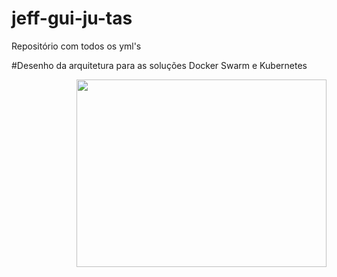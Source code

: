 # jeff-gui-ju-tas
Repositório com todos os yml's

#Desenho da arquitetura para as soluções Docker Swarm e Kubernetes

<img align="right" width="400" height="300" src="https://github.com/JeffersonSilveira/jeff-gui-ju-tas/blob/master/img/animation_.gif">
